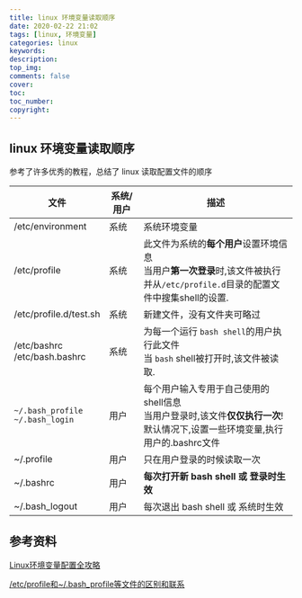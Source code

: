 ```yaml
---
title: linux 环境变量读取顺序
date: 2020-02-22 21:02
tags: [linux, 环境变量]
categories: linux
keywords: 
description: 
top_img: 
comments: false
cover: 
toc: 
toc_number:  
copyright: 
---
```


## linux 环境变量读取顺序

参考了许多优秀的教程，总结了 linux 读取配置文件的顺序

| 文件                                   | 系统/用户 | 描述                                                         |
| -------------------------------------- | --------- | ------------------------------------------------------------ |
| /etc/environment                       | 系统      | 系统环境变量                                                 |
| /etc/profile                           | 系统      | 此文件为系统的**每个用户**设置环境信息<br />当用户**第一次登录**时,该文件被执行<br />并从``/etc/profile.d``目录的配置文件中搜集shell的设置. |
| /etc/profile.d/test.sh                 | 系统      | 新建文件，没有文件夹可略过                                   |
| /etc/bashrc<br />/etc/bash.bashrc      | 系统      | 为每一个运行 `bash shell`的用户执行此文件<br />当 `bash` shell被打开时,该文件被读取. |
| `~/.bash_profile`<br />`~/.bash_login` | 用户      | 每个用户输入专用于自己使用的shell信息<br />当用户登录时,该文件**仅仅执行一次**!<br />默认情况下,设置一些环境变量,执行用户的.bashrc文件 |
| ~/.profile                             | 用户      | 只在用户登录的时候读取一次                                   |
| ~/.bashrc                              | 用户      | **每次打开新 bash shell 或 登录时生效**                      |
| ~/.bash_logout                         | 用户      | 每次退出 bash shell 或 系统时生效                            |



## 参考资料

[Linux环境变量配置全攻略](https://www.cnblogs.com/youyoui/p/10680329.html)

[/etc/profile和~/.bash_profile等文件的区别和联系](https://www.cnblogs.com/perserv/p/11718421.html)